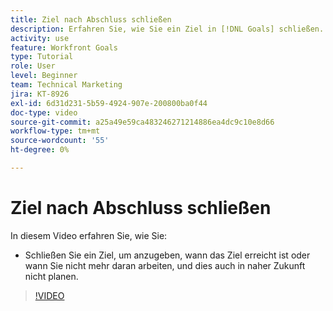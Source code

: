 ```yaml
---
title: Ziel nach Abschluss schließen
description: Erfahren Sie, wie Sie ein Ziel in [!DNL Goals] schließen.
activity: use
feature: Workfront Goals
type: Tutorial
role: User
level: Beginner
team: Technical Marketing
jira: KT-8926
exl-id: 6d31d231-5b59-4924-907e-200800ba0f44
doc-type: video
source-git-commit: a25a49e59ca483246271214886ea4dc9c10e8d66
workflow-type: tm+mt
source-wordcount: '55'
ht-degree: 0%

---
```


# Ziel nach Abschluss schließen

In diesem Video erfahren Sie, wie Sie:

* Schließen Sie ein Ziel, um anzugeben, wann das Ziel erreicht ist oder wann Sie nicht mehr daran arbeiten, und dies auch in naher Zukunft nicht planen.

>[!VIDEO](https://video.tv.adobe.com/v/335198/?quality=12&learn=on)
